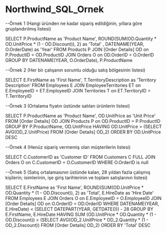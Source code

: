 # Northwind_SQL_Ornek

--Örnek 1 (Hangi üründen ne kadar sipariş edildiğinin, yıllara göre gruplandırılmış listesi)

SELECT P.ProductName as 'Product Name', ROUND(SUM(OD.Quantity * OD.UnitPrice * (1 - OD.Discount)), 2) as 'Total' , DATENAME(YEAR, O.OrderDate) as 'Year'
FROM Products P
JOIN [Order Details] OD on P.ProductID = OD.ProductID
JOIN Orders O on OD.OrderID = O.OrderID
GROUP BY DATENAME(YEAR, O.OrderDate), P.ProductName

--Örnek 2 (Her bir çalışanın sorumlu olduğu satış bölgesinin listesi)

SELECT E.FirstName as 'First Name', T.TerritoryDescription as 'Territory Description'
FROM Employees E
JOIN EmployeeTerritories ET on E.EmployeeID = ET.EmployeeID
JOIN Territories T on ET.TerritoryID = T.TerritoryID

--Örnek 3 (Ortalama fiyatın üstünde satılan ürünlerin listesi)

SELECT P.ProductName as 'Product Name', OD.UnitPrice as 'Unit Price'
FROM [Order Details] OD
JOIN Products P on OD.ProductID = P.ProductID
GROUP BY P.ProductName, OD.UnitPrice HAVING OD.UnitPrice > (SELECT AVG(OD_2.UnitPrice) FROM [Order Details] OD_2)
ORDER BY OD.UnitPrice DESC

--Örnek 4 (Henüz sipariş vermemiş olan müşterilerin listesi)

SELECT C.CustomerID as 'Customer ID'
FROM Customers C
FULL JOIN Orders O on C.CustomerID = O.CustomerID
WHERE O.OrderID is null

--Örnek 5 (Satış ortalamasının üstünde kalan, 28 yıldan fazla çalışmış kişilerin; isimlerinin, işe giriş tarihlerinin ve toplam satışlarının listesi)

SELECT E.FirstName as 'First Name', ROUND(SUM(OD.UnitPrice * OD.Quantity * (1 - OD.Discount)), 2) as 'Total', E.HireDate as 'Hire Date'
FROM Employees E
JOIN Orders O on E.EmployeeID = O.EmployeeID
JOIN [Order Details] OD on O.OrderID = OD.OrderID
WHERE DATENAME(YEAR, E.HireDate) < (SELECT DATEPART(YEAR, GETDATE())) - 28
GROUP BY E.FirstName, E.HireDate HAVING SUM (OD.UnitPrice * OD.Quantity * (1 - OD.Discount)) > (SELECT AVG(OD_2.UnitPrice * OD_2.Quantity * (1 - OD_2.Discount)) FROM [Order Details] OD_2)
ORDER BY 'Total' DESC

